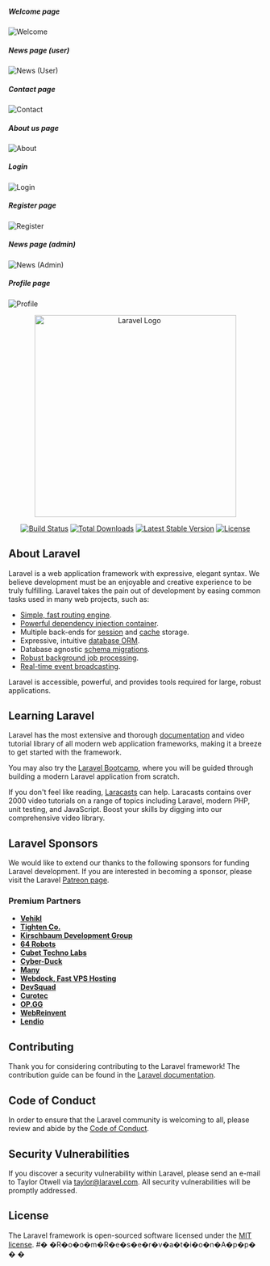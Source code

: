 <h5>Welcome page</h5>
<img src="https://user-images.githubusercontent.com/62839258/211214636-0c1a4d72-54cb-4e50-a289-f495c6a45a9c.PNG" alt="Welcome">

<h5>News page (user)</h5>
<img src="https://user-images.githubusercontent.com/62839258/211214448-2f55daab-b732-4bd0-8949-3e142704c473.PNG" alt="News (User)">

<h5>Contact page</h5>
<img src="https://user-images.githubusercontent.com/62839258/211214454-68e60b5c-602b-4511-8ad3-234554bd9d61.PNG" alt="Contact">

<h5>About us page</h5>
<img src="https://user-images.githubusercontent.com/62839258/211214460-43fed2b6-bb36-4fe2-ac71-d90868642abf.PNG" alt="About">

<h5>Login</h5>
<img src="https://user-images.githubusercontent.com/62839258/211214466-70c5803c-00ae-44c9-a71f-ff7fc52242f3.PNG" alt="Login">

<h5>Register page</h5>
<img src="https://user-images.githubusercontent.com/62839258/211214477-cb1900a7-1480-44ac-9e58-c877e709367f.PNG" alt="Register">

<h5>News page (admin)</h5>
<img src="https://user-images.githubusercontent.com/62839258/211214486-5f60677b-0a29-4a6d-b1f9-41d7f4ed4667.PNG" alt="News (Admin)">

<h5>Profile page</h5>
<img src="https://user-images.githubusercontent.com/62839258/211214515-a31293ae-9117-4f07-9cf3-e4d64eca5e80.PNG" alt="Profile">


<p align="center"><a href="https://laravel.com" target="_blank"><img src="https://raw.githubusercontent.com/laravel/art/master/logo-lockup/5%20SVG/2%20CMYK/1%20Full%20Color/laravel-logolockup-cmyk-red.svg" width="400" alt="Laravel Logo"></a></p>

<p align="center">
<a href="https://travis-ci.org/laravel/framework"><img src="https://travis-ci.org/laravel/framework.svg" alt="Build Status"></a>
<a href="https://packagist.org/packages/laravel/framework"><img src="https://img.shields.io/packagist/dt/laravel/framework" alt="Total Downloads"></a>
<a href="https://packagist.org/packages/laravel/framework"><img src="https://img.shields.io/packagist/v/laravel/framework" alt="Latest Stable Version"></a>
<a href="https://packagist.org/packages/laravel/framework"><img src="https://img.shields.io/packagist/l/laravel/framework" alt="License"></a>
</p>

## About Laravel

Laravel is a web application framework with expressive, elegant syntax. We believe development must be an enjoyable and creative experience to be truly fulfilling. Laravel takes the pain out of development by easing common tasks used in many web projects, such as:

- [Simple, fast routing engine](https://laravel.com/docs/routing).
- [Powerful dependency injection container](https://laravel.com/docs/container).
- Multiple back-ends for [session](https://laravel.com/docs/session) and [cache](https://laravel.com/docs/cache) storage.
- Expressive, intuitive [database ORM](https://laravel.com/docs/eloquent).
- Database agnostic [schema migrations](https://laravel.com/docs/migrations).
- [Robust background job processing](https://laravel.com/docs/queues).
- [Real-time event broadcasting](https://laravel.com/docs/broadcasting).

Laravel is accessible, powerful, and provides tools required for large, robust applications.

## Learning Laravel

Laravel has the most extensive and thorough [documentation](https://laravel.com/docs) and video tutorial library of all modern web application frameworks, making it a breeze to get started with the framework.

You may also try the [Laravel Bootcamp](https://bootcamp.laravel.com), where you will be guided through building a modern Laravel application from scratch.

If you don't feel like reading, [Laracasts](https://laracasts.com) can help. Laracasts contains over 2000 video tutorials on a range of topics including Laravel, modern PHP, unit testing, and JavaScript. Boost your skills by digging into our comprehensive video library.

## Laravel Sponsors

We would like to extend our thanks to the following sponsors for funding Laravel development. If you are interested in becoming a sponsor, please visit the Laravel [Patreon page](https://patreon.com/taylorotwell).

### Premium Partners

- **[Vehikl](https://vehikl.com/)**
- **[Tighten Co.](https://tighten.co)**
- **[Kirschbaum Development Group](https://kirschbaumdevelopment.com)**
- **[64 Robots](https://64robots.com)**
- **[Cubet Techno Labs](https://cubettech.com)**
- **[Cyber-Duck](https://cyber-duck.co.uk)**
- **[Many](https://www.many.co.uk)**
- **[Webdock, Fast VPS Hosting](https://www.webdock.io/en)**
- **[DevSquad](https://devsquad.com)**
- **[Curotec](https://www.curotec.com/services/technologies/laravel/)**
- **[OP.GG](https://op.gg)**
- **[WebReinvent](https://webreinvent.com/?utm_source=laravel&utm_medium=github&utm_campaign=patreon-sponsors)**
- **[Lendio](https://lendio.com)**

## Contributing

Thank you for considering contributing to the Laravel framework! The contribution guide can be found in the [Laravel documentation](https://laravel.com/docs/contributions).

## Code of Conduct

In order to ensure that the Laravel community is welcoming to all, please review and abide by the [Code of Conduct](https://laravel.com/docs/contributions#code-of-conduct).

## Security Vulnerabilities

If you discover a security vulnerability within Laravel, please send an e-mail to Taylor Otwell via [taylor@laravel.com](mailto:taylor@laravel.com). All security vulnerabilities will be promptly addressed.

## License

The Laravel framework is open-sourced software licensed under the [MIT license](https://opensource.org/licenses/MIT).
#� �R�o�o�m�R�e�s�e�r�v�a�t�i�o�n�A�p�p�
�
�
